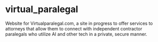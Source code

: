 # virtual_paralegal
Website for Virtualparalegal.com, a site in progress to offer services to attorneys that allow them to connect with independent contractor paralegals who utilize AI and other tech in a private, secure manner.
